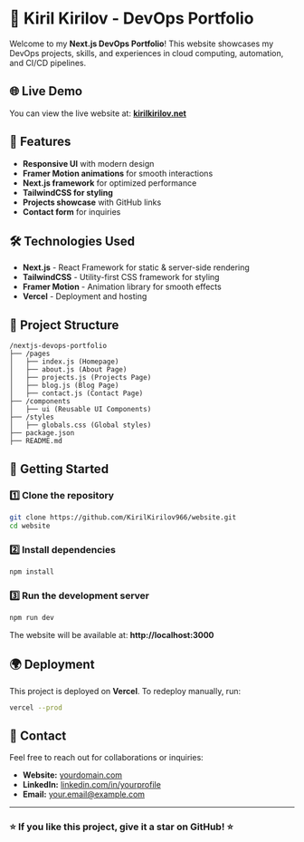# 🚀 Kiril Kirilov - DevOps Portfolio

Welcome to my **Next.js DevOps Portfolio**! This website showcases my DevOps projects, skills, and experiences in cloud computing, automation, and CI/CD pipelines.

## 🌐 Live Demo
You can view the live website at: **[kirilkirilov.net](https://kirilkirilov.net)**

## 📌 Features
- **Responsive UI** with modern design
- **Framer Motion animations** for smooth interactions
- **Next.js framework** for optimized performance
- **TailwindCSS for styling**
- **Projects showcase** with GitHub links
- **Contact form** for inquiries

## 🛠️ Technologies Used
- **Next.js** - React Framework for static & server-side rendering
- **TailwindCSS** - Utility-first CSS framework for styling
- **Framer Motion** - Animation library for smooth effects
- **Vercel** - Deployment and hosting

## 📂 Project Structure
```
/nextjs-devops-portfolio
├── /pages
│   ├── index.js (Homepage)
│   ├── about.js (About Page)
│   ├── projects.js (Projects Page)
│   ├── blog.js (Blog Page)
│   ├── contact.js (Contact Page)
├── /components
│   ├── ui (Reusable UI Components)
├── /styles
│   ├── globals.css (Global styles)
├── package.json
├── README.md
```

## 🚀 Getting Started
### 1️⃣ Clone the repository
```bash
git clone https://github.com/KirilKirilov966/website.git
cd website
```
### 2️⃣ Install dependencies
```bash
npm install
```
### 3️⃣ Run the development server
```bash
npm run dev
```
The website will be available at: **http://localhost:3000**

## 🌍 Deployment
This project is deployed on **Vercel**.
To redeploy manually, run:
```bash
vercel --prod
```

## 📩 Contact
Feel free to reach out for collaborations or inquiries:
- **Website:** [yourdomain.com](https://yourdomain.com)
- **LinkedIn:** [linkedin.com/in/yourprofile](https://linkedin.com/in/yourprofile)
- **Email:** your.email@example.com

---
### ⭐ If you like this project, give it a star on GitHub! ⭐
